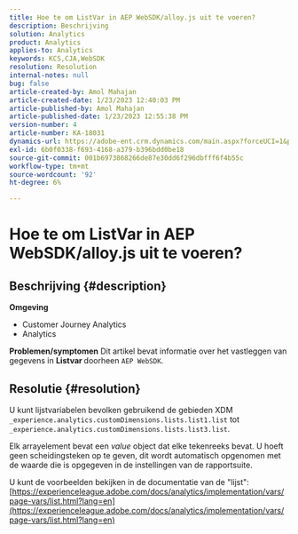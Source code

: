 ```yaml
---
title: Hoe te om ListVar in AEP WebSDK/alloy.js uit te voeren?
description: Beschrijving
solution: Analytics
product: Analytics
applies-to: Analytics
keywords: KCS,CJA,WebSDK
resolution: Resolution
internal-notes: null
bug: false
article-created-by: Amol Mahajan
article-created-date: 1/23/2023 12:40:03 PM
article-published-by: Amol Mahajan
article-published-date: 1/23/2023 12:55:38 PM
version-number: 4
article-number: KA-18031
dynamics-url: https://adobe-ent.crm.dynamics.com/main.aspx?forceUCI=1&pagetype=entityrecord&etn=knowledgearticle&id=ea81f808-1b9b-ed11-aad1-6045bd006239
exl-id: 6b0f0338-f693-4168-a379-b396bdd0be18
source-git-commit: 001b6973868266de87e30dd6f296dbfff6f4b55c
workflow-type: tm+mt
source-wordcount: '92'
ht-degree: 6%

---
```


# Hoe te om ListVar in AEP WebSDK/alloy.js uit te voeren?

## Beschrijving {#description}

<b>Omgeving</b>
- Customer Journey Analytics
- Analytics



<b>Problemen/symptomen</b>
Dit artikel bevat informatie over het vastleggen van gegevens in <b>Listvar </b>doorheen `AEP WebSDK`.


## Resolutie {#resolution}

U kunt lijstvariabelen bevolken gebruikend de gebieden XDM<br>
`_experience.analytics.customDimensions.lists.list1.list` tot `_experience.analytics.customDimensions.lists.list3.list`.

Elk arrayelement bevat een *value* object dat elke tekenreeks bevat. U hoeft geen scheidingsteken op te geven, dit wordt automatisch opgenomen met de waarde die is opgegeven in de instellingen van de rapportsuite.

U kunt de voorbeelden bekijken in de documentatie van de &quot;lijst&quot;: [https://experienceleague.adobe.com/docs/analytics/implementation/vars/page-vars/list.html?lang=en](https://experienceleague.adobe.com/docs/analytics/implementation/vars/page-vars/list.html?lang=en)
